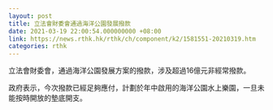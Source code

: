 ```yaml
---
layout: post
title: 立法會財委會通過海洋公園發展撥款
date: 2021-03-19 22:00:54.000000000 +08:00
link: https://news.rthk.hk/rthk/ch/component/k2/1581551-20210319.htm
categories: rthk
---
```


立法會財委會，通過海洋公園發展方案的撥款，涉及超過16億元非經常撥款。

政府表示，今次撥款已經足夠應付，計劃於年中啟用的海洋公園水上樂園，一旦未能按時開放的墊底開支。

